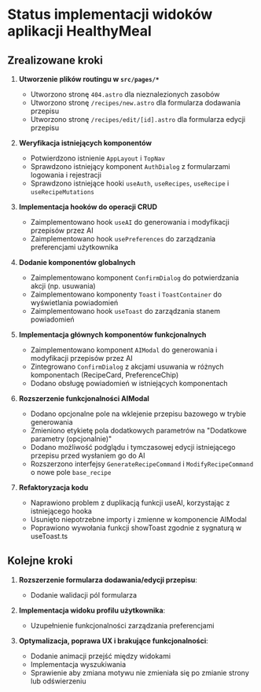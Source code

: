 # Status implementacji widoków aplikacji HealthyMeal

## Zrealizowane kroki

1. **Utworzenie plików routingu w `src/pages/*`**
   - Utworzono stronę `404.astro` dla nieznalezionych zasobów
   - Utworzono stronę `/recipes/new.astro` dla formularza dodawania przepisu
   - Utworzono stronę `/recipes/edit/[id].astro` dla formularza edycji przepisu

2. **Weryfikacja istniejących komponentów**
   - Potwierdzono istnienie `AppLayout` i `TopNav`
   - Sprawdzono istniejący komponent `AuthDialog` z formularzami logowania i rejestracji
   - Sprawdzono istniejące hooki `useAuth`, `useRecipes`, `useRecipe` i `useRecipeMutations`

3. **Implementacja hooków do operacji CRUD**
   - Zaimplementowano hook `useAI` do generowania i modyfikacji przepisów przez AI
   - Zaimplementowano hook `usePreferences` do zarządzania preferencjami użytkownika

4. **Dodanie komponentów globalnych**
   - Zaimplementowano komponent `ConfirmDialog` do potwierdzania akcji (np. usuwania)
   - Zaimplementowano komponenty `Toast` i `ToastContainer` do wyświetlania powiadomień
   - Zaimplementowano hook `useToast` do zarządzania stanem powiadomień

5. **Implementacja głównych komponentów funkcjonalnych**
   - Zaimplementowano komponent `AIModal` do generowania i modyfikacji przepisów przez AI
   - Zintegrowano `ConfirmDialog` z akcjami usuwania w różnych komponentach (RecipeCard, PreferenceChip)
   - Dodano obsługę powiadomień w istniejących komponentach

6. **Rozszerzenie funkcjonalności AIModal**
   - Dodano opcjonalne pole na wklejenie przepisu bazowego w trybie generowania
   - Zmieniono etykietę pola dodatkowych parametrów na "Dodatkowe parametry (opcjonalnie)"
   - Dodano możliwość podglądu i tymczasowej edycji istniejącego przepisu przed wysłaniem go do AI
   - Rozszerzono interfejsy `GenerateRecipeCommand` i `ModifyRecipeCommand` o nowe pole `base_recipe`

7. **Refaktoryzacja kodu**
   - Naprawiono problem z duplikacją funkcji useAI, korzystając z istniejącego hooka
   - Usunięto niepotrzebne importy i zmienne w komponencie AIModal
   - Poprawiono wywołania funkcji showToast zgodnie z sygnaturą w useToast.ts

## Kolejne kroki

1. **Rozszerzenie formularza dodawania/edycji przepisu**:
   - Dodanie walidacji pól formularza

2. **Implementacja widoku profilu użytkownika**:
   - Uzupełnienie funkcjonalności zarządzania preferencjami

3. **Optymalizacja, poprawa UX i brakujące funkcjonalności**:
   - Dodanie animacji przejść między widokami
   - Implementacja wyszukiwania
   - Sprawienie aby zmiana motywu nie zmieniała się po zmianie strony lub odświerzeniu